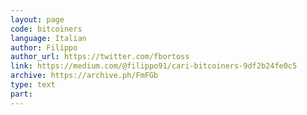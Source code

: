 ```yaml
---
layout: page
code: bitcoiners
language: Italian
author: Filippo
author_url: https://twitter.com/fbortoss
link: https://medium.com/@filippo91/cari-bitcoiners-9df2b24fe0c5
archive: https://archive.ph/FmFGb
type: text
part: 
---
```

